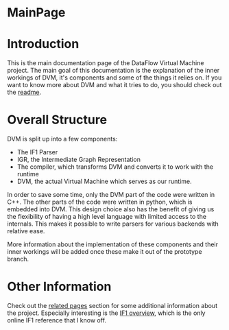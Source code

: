 # MainPage

# Introduction

This is the main documentation page of the DataFlow Virtual Machine project. The main goal of this documentation is the explanation of the inner workings of DVM, it's components and some of the things it relies on. If you want to know more about DVM and what it tries to do, you should check out the [readme](md__r_e_a_d_m_e.html).

# Overall Structure

DVM is split up into a few components:

* The IF1 Parser
* IGR, the Intermediate Graph Representation
* The compiler, which transforms DVM and converts it to work with the runtime
* DVM, the actual Virtual Machine which serves as our runtime.

In order to save some time, only the DVM part of the code were written in C++. The other parts of the code were written in python, which is embedded into DVM. This design choice also has the benefit of giving us the flexibility of having a high level language with limited access to the internals. This makes it possible to write parsers for various backends with relative ease.

More information about the implementation of these components and their inner workings will be added once these make it out of the prototype branch.

<!-- ## IF1 Parser

## IGR

## Compiler

## DVM

# How do I run this? -->

# Other Information

Check out the [related pages](pages.html) section for some additional information about the project. Especially interesting is the [IF1 overview](md_doc__i_f1.html), which is the only online IF1 reference that I know off.